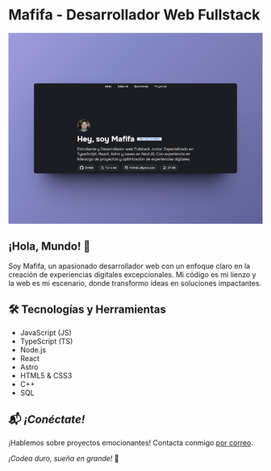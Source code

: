 # Mafifa - Desarrollador Web Fullstack

![Portafolio](public\Projects\LookRepository.png)

## ¡Hola, Mundo! 👋

Soy Mafifa, un apasionado desarrollador web con un enfoque claro en la creación de experiencias digitales excepcionales. Mi código es mi lienzo y la web es mi escenario, donde transformo ideas en soluciones impactantes.

## 🛠️ Tecnologías y Herramientas

- JavaScript (JS)
- TypeScript (TS)
- Node.js
- React
- Astro
- HTML5 & CSS3
- C++
- SQL

## 📬 _¡Conéctate!_

¡Hablemos sobre proyectos emocionantes! Contacta conmigo [por correo](mailto:mafifacu@gmail.com).

_¡Codea duro, sueña en grande!_ 🚀

